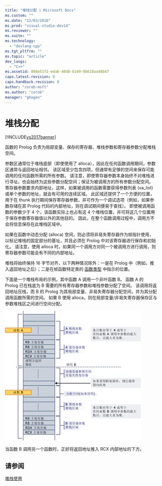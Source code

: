 ```yaml
---
title: "堆栈分配 | Microsoft Docs"
ms.custom: ""
ms.date: "12/03/2016"
ms.prod: "visual-studio-dev14"
ms.reviewer: ""
ms.suite: ""
ms.technology: 
  - "devlang-cpp"
ms.tgt_pltfrm: ""
ms.topic: "article"
dev_langs: 
  - "C++"
ms.assetid: 098e51f2-eda6-40d0-b149-0b618aa48b47
caps.latest.revision: 8
caps.handback.revision: 8
author: "corob-msft"
ms.author: "corob"
manager: "ghogen"
---
```

# 堆栈分配
[!INCLUDE[vs2017banner](../assembler/inline/includes/vs2017banner.md)]

函数的 Prolog 负责为局部变量、保存的寄存器、堆栈参数和寄存器参数分配堆栈空间。  
  
 参数区通常位于堆栈底部（即使使用了 alloca），因此在任何函数调用期间，参数区通常与返回地址相邻。  该区域至少包含四项，但通常有足够的空间来保存可能调用的任何函数所需的所有参数。  请注意，即使寄存器参数本身始终不对堆栈进行寻址，也会始终为这些参数分配空间；保证为被调用方的所有参数分配空间。  寄存器参数要求内部地址，这样，如果被调用的函数需要获得参数列表 \(va\_list\) 或单个参数的地址，就会有可用的连续区域。  此区域还提供了一个方便的位置，用于在 thunk 执行期间保存寄存器参数，并可作为一个调试选项（例如，如果参数存储在其 Prolog 代码的内部地址，则在调试期间便易于查找）。  即使被调用函数的参数少于 4 个，该函数实际上也占有这 4 个堆栈位置，并可将这几个位置用于保存参数寄存器值以外的其他目的。  因此，在整个函数调用过程中，调用方不会将信息保存在此堆栈区域中。  
  
 如果在函数中动态分配 \(alloca\) 空间，则必须将非易失寄存器作为帧指针使用，以标记堆栈的固定部分的基址，并且必须在 Prolog 中对该寄存器进行保存和初始化。  请注意，使用 alloca 时，如果同一个调用方对同一个被调用方进行调用，则寄存器参数可能会有不同的内部地址。  
  
 堆栈将始终保持 16 字节对齐，以下两种情况除外：一是在 Prolog 中（例如，推入返回地址之后）；二是在帧函数特定类的 [函数类型](../build/function-types.md) 中指示的位置。  
  
 下面是一个堆栈布局的示例，其中函数 A 调用一个非叶函数 B。  函数 A 的 Prolog 已在栈底为 B 需要的所有寄存器参数和堆栈参数分配了空间。  该调用将返回地址压栈，而 B 的 Prolog 为其局部变量、非易失寄存器分配空间，并为其分配调用函数所需的空间。  如果 B 使用 alloca，则在局部变量\/非易失寄存器保存区与参数堆栈区之间进行空间分配。  
  
 ![AMD 转换示例](../build/media/vcamd_conv_ex_5.png "vcAmd\_conv\_ex\_5")  
  
 当函数 B 调用另一个函数时，正好将返回地址推入 RCX 内部地址的下方。  
  
## 请参阅  
 [堆栈使用](../build/stack-usage.md)